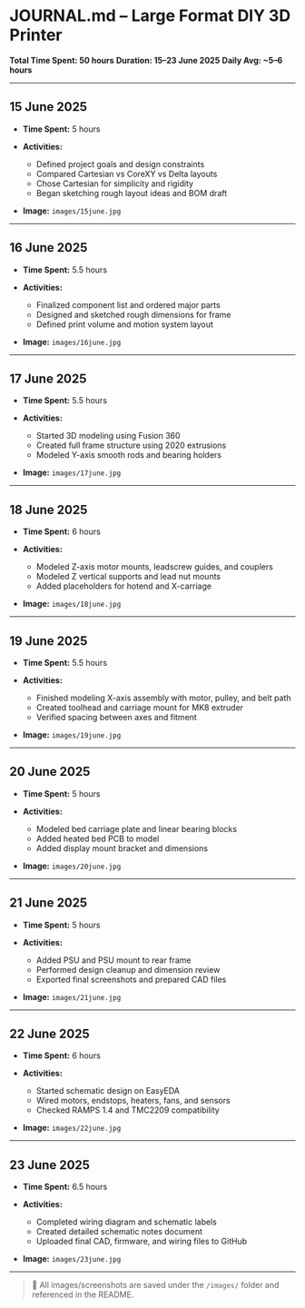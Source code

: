 # JOURNAL.md – Large Format DIY 3D Printer

**Total Time Spent: 50 hours**
**Duration: 15–23 June 2025**
**Daily Avg: \~5–6 hours**

---

## 15 June 2025

* **Time Spent:** 5 hours
* **Activities:**

  * Defined project goals and design constraints
  * Compared Cartesian vs CoreXY vs Delta layouts
  * Chose Cartesian for simplicity and rigidity
  * Began sketching rough layout ideas and BOM draft
* **Image:** `images/15june.jpg`

---

## 16 June 2025

* **Time Spent:** 5.5 hours
* **Activities:**

  * Finalized component list and ordered major parts
  * Designed and sketched rough dimensions for frame
  * Defined print volume and motion system layout
* **Image:** `images/16june.jpg`

---

## 17 June 2025

* **Time Spent:** 5.5 hours
* **Activities:**

  * Started 3D modeling using Fusion 360
  * Created full frame structure using 2020 extrusions
  * Modeled Y-axis smooth rods and bearing holders
* **Image:** `images/17june.jpg`

---

## 18 June 2025

* **Time Spent:** 6 hours
* **Activities:**

  * Modeled Z-axis motor mounts, leadscrew guides, and couplers
  * Modeled Z vertical supports and lead nut mounts
  * Added placeholders for hotend and X-carriage
* **Image:** `images/18june.jpg`

---

## 19 June 2025

* **Time Spent:** 5.5 hours
* **Activities:**

  * Finished modeling X-axis assembly with motor, pulley, and belt path
  * Created toolhead and carriage mount for MK8 extruder
  * Verified spacing between axes and fitment
* **Image:** `images/19june.jpg`

---

## 20 June 2025

* **Time Spent:** 5 hours
* **Activities:**

  * Modeled bed carriage plate and linear bearing blocks
  * Added heated bed PCB to model
  * Added display mount bracket and dimensions
* **Image:** `images/20june.jpg`

---

## 21 June 2025

* **Time Spent:** 5 hours
* **Activities:**

  * Added PSU and PSU mount to rear frame
  * Performed design cleanup and dimension review
  * Exported final screenshots and prepared CAD files
* **Image:** `images/21june.jpg`

---

## 22 June 2025

* **Time Spent:** 6 hours
* **Activities:**

  * Started schematic design on EasyEDA
  * Wired motors, endstops, heaters, fans, and sensors
  * Checked RAMPS 1.4 and TMC2209 compatibility
* **Image:** `images/22june.jpg`

---

## 23 June 2025

* **Time Spent:** 6.5 hours
* **Activities:**

  * Completed wiring diagram and schematic labels
  * Created detailed schematic notes document
  * Uploaded final CAD, firmware, and wiring files to GitHub
* **Image:** `images/23june.jpg`

---

> 📸 All images/screenshots are saved under the `/images/` folder and referenced in the README.
